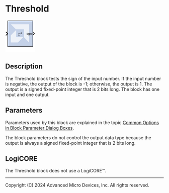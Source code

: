 # Threshold

![](./Images/block.png)

## Description

The Threshold block tests the sign of the input number. If the
input number is negative, the output of the block is -1; otherwise, the
output is 1. The output is a signed fixed-point integer that is 2 bits
long. The block has one input and one output.

## Parameters


Parameters used by this block are explained in the topic [Common Options
in Block Parameter Dialog
Boxes](../../GEN/common-options/README.md).

The block parameters do not control the output data type because the
output is always a signed fixed-point integer that is 2 bits long.

##  LogiCORE

The Threshold block does not use a LogiCORE™.

--------------
Copyright (C) 2024 Advanced Micro Devices, Inc.
All rights reserved.
